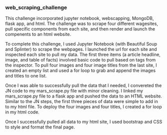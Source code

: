 ### web_scraping_challenge

This challenge incorporated jupyter notebook, webscapping, MongoDB, flask app, and html. The challenge was to scrape four different wagesites, pull specific components from each site, and then render and launch the compenents to an html website. 

To complete this challenge, I used Jupyter Notebook (with Beautiful Soup and Splinter) to scrape the webpages. I launched the url for each site and inspected each site to pull my data. The first three items (a article headline, image, and table of facts) involved basic code to pull based on tags from the inspector. To pull four images and four image titles from the last site, I created an empty list and used a for loop to grab and append the images and titles to one list.  

Once I was able to successfully pull the data that I needed, I convereted the JN code to my mars_scrape.py file with minor cleaning. I linked my mars_scrape.py file to a flask app and pushed the data to an HTML website. Similar to the JN steps, the first three pieces of data were simple to add in to my html file. To deploy the four images and four titles, I created a for loop in my html code. 

Once I successfully pulled all data to my html site, I used bootstrap and CSS to style and format the final page. 
